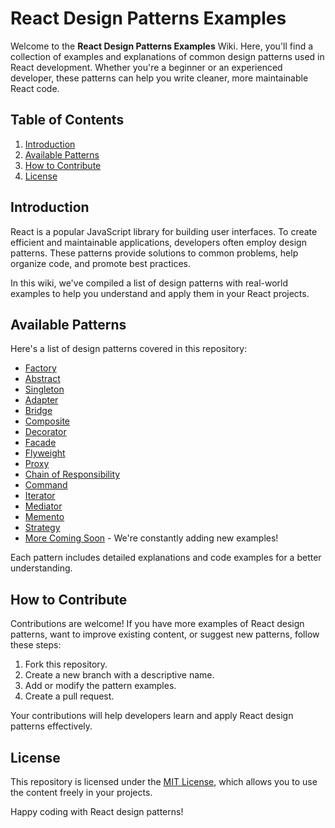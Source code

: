 # React Design Patterns Examples

Welcome to the **React Design Patterns Examples** Wiki. Here, you'll find a collection of examples and explanations of common design patterns used in React development. Whether you're a beginner or an experienced developer, these patterns can help you write cleaner, more maintainable React code.

## Table of Contents

1. [Introduction](#introduction)
2. [Available Patterns](#available-patterns)
3. [How to Contribute](#how-to-contribute)
4. [License](#license)

## Introduction

React is a popular JavaScript library for building user interfaces. To create efficient and maintainable applications, developers often employ design patterns. These patterns provide solutions to common problems, help organize code, and promote best practices.

In this wiki, we've compiled a list of design patterns with real-world examples to help you understand and apply them in your React projects.

## Available Patterns

Here's a list of design patterns covered in this repository:

- [Factory](./Factory-Pattern.md)
- [Abstract](./Abstract-Factory.md)
- [Singleton](./Singleton.md)
- [Adapter](./Adapter.md)
- [Bridge](./Bridge.md)
- [Composite](./Composite.md)
- [Decorator](./Decorator.md)
- [Facade](./Facade.md)
- [Flyweight](./Flyweight.md)
- [Proxy](./Proxy.md)
- [Chain of Responsibility](./Chain-of-Responsibility.md)
- [Command](./Command.md)
- [Iterator](./Iterator.md)
- [Mediator](./Mediator.md)
- [Memento](./Memento.md)
- [Strategy](./Strategy.md)
- [More Coming Soon](#) - We're constantly adding new examples!

Each pattern includes detailed explanations and code examples for a better understanding.

## How to Contribute

Contributions are welcome! If you have more examples of React design patterns, want to improve existing content, or suggest new patterns, follow these steps:

1. Fork this repository.
2. Create a new branch with a descriptive name.
3. Add or modify the pattern examples.
4. Create a pull request.

Your contributions will help developers learn and apply React design patterns effectively.

## License

This repository is licensed under the [MIT License](./LICENSE), which allows you to use the content freely in your projects.

Happy coding with React design patterns!
